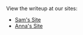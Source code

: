 View the writeup at our sites:
- [Sam's Site](https://scuthbert.com)
- [Anna's Site](https://media.giphy.com/media/13CoXDiaCcCoyk/giphy.gif)
